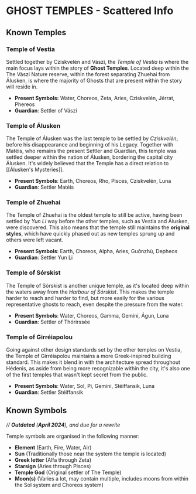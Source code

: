 # GHOST TEMPLES - Scattered Info

## Known Temples
### Temple of Vestia
Settled together by Cziskvelén and Vászi, the *Temple of Vestia* is where the main focus lays within the story of **Ghost Temples**. Located deep within the The Vászi Nature reserve, within the forest separating Zhuehai from Álusken, is where the majority of Ghosts that are present within the story will reside in.
- **Present Symbols:** Water, Choreos, Zeta, Aries, Cziskvelén, Jérrat, Phereos
- **Guardian**: Settler of Vászi
### Temple of Álusken
The Temple of Álusken was the last temple to be settled by *Cziskvelén*, before his disappearance and beginning of his Legacy. Together with Matéis, who remains the present Settler and Guardian, this temple was settled deeper within the nation of Álusken, bordering the capital city Álusken. It's widely believed that the Temple has a direct relation to [[Álusken's Mysteries]].
- **Present Symbols**: Earth, Choreos, Rho, Pisces, Cziskvelén, Luna
- **Guardian**: Settler Matéis
### Temple of Zhuehai
The Temple of Zhuehai is the oldest temple to still be active, having been settled by *Yun Li* way before the other temples, such as Vestia and Álusken, were discovered. This also means that the temple still maintains the **original styles**, which have quickly phased out as new temples sprung up and others were left vacant.
- **Present Symbols**: Earth, Choreos, Alpha, Aries, Guɑ̌nzhù, Depheos
- **Guardian**: Settler Yun Li
### Temple of Sórskist
The Temple of Sórskist is another unique temple, as it's located deep within the waters away from the *Harbour of Sórskist*. This makes the temple harder to reach and harder to find, but more easily for the various representative ghosts to reach, even despite the pressure from the water.
- **Present Symbols**: Water, Choreos, Gamma, Gemini, Águn, Luna
- **Guardian**: Settler of Thórirssée
### Temple of Girréiapolou
Going against other design standards set by the other temples on Vestia, the Temple of Girréiapolou maintains a more Greek-inspired building standard. This makes it blend in with the architecture spread throughout Hédenis, as aside from being more recognizable within the city, it's also one of the first temples that wasn't kept secret from the public.
- **Present Symbols**: Water, Sol, Pi, Gemini, Stéiffansik, Luna
- **Guardian**: Settler Stéiffansik


## Known Symbols
*// **Outdated** (**April 2024**), and due for a rewrite*

Temple symbols are organised in the following manner:
- **Element** (Earth, Fire, Water, Air)
- **Sun** (Traditionally those near the system the temple is located)
- **Greek letter** (Alfa through Zeta)
- **Starsign** (Aries through Pisces)
- **Temple God** (Original settler of The Temple)
- **Moon(s)** (Varies a lot, may contain multiple, includes moons from within the Sol system and Choreos system)
